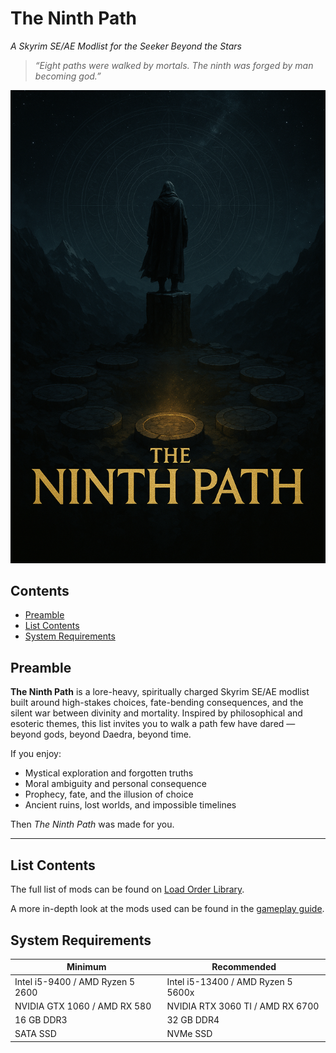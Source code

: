 # The Ninth Path
*A Skyrim SE/AE Modlist for the Seeker Beyond the Stars*

> *“Eight paths were walked by mortals. The ninth was forged by man becoming god.”*

![Banner](.github/TheNinthPath01.png)

## Contents
- [Preamble](#preamble)
- [List Contents](#list-contents)
- [System Requirements](#system-requirements)

## Preamble

**The Ninth Path** is a lore-heavy, spiritually charged Skyrim SE/AE modlist built around high-stakes choices, fate-bending consequences, and the silent war between divinity and mortality. Inspired by philosophical and esoteric themes, this list invites you to walk a path few have dared — beyond gods, beyond Daedra, beyond time.

If you enjoy:
- Mystical exploration and forgotten truths
- Moral ambiguity and personal consequence
- Prophecy, fate, and the illusion of choice
- Ancient ruins, lost worlds, and impossible timelines

Then *The Ninth Path* was made for you.

---

## List Contents

The full list of mods can be found on [Load Order Library](https://loadorderlibrary.com/lists/the-ninth-path).

A more in-depth look at the mods used can be found in the [gameplay guide](https://github.com/rayanthoney/The-Ninth-Path/blob/main/GAMEPLAYGUIDE.md).

## System Requirements

| Minimum | Recommended |
|-----|-----|
| Intel i5-9400 / AMD Ryzen 5 2600 | Intel i5-13400 / AMD Ryzen 5 5600x  |
| NVIDIA GTX 1060 / AMD RX 580 | NVIDIA RTX 3060 TI / AMD RX 6700 |
| 16 GB DDR3 | 32 GB DDR4 |
| SATA SSD | NVMe SSD |
